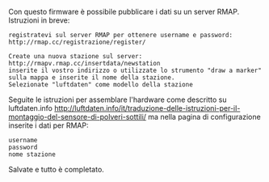 Con questo firmware è possibile pubblicare i dati su un server RMAP.
Istruzioni in breve:

    registratevi sul server RMAP per ottenere username e password:
    http://rmap.cc/registrazione/register/

    Create una nuova stazione sul server:
    http://rmapv.rmap.cc/insertdata/newstation
    inserite il vostro indirizzo o utilizzate lo strumento "draw a marker" sulla mappa e inserite il nome della stazione.
    Selezionate "luftdaten" come modello della stazione

Seguite le istruzioni per assemblare l'hardware come descritto su luftdaten.info
http://luftdaten.info/it/traduzione-delle-istruzioni-per-il-montaggio-del-sensore-di-polveri-sottili/
ma nella pagina di configurazione inserite i dati per RMAP:

    username
    password
    nome stazione

Salvate e tutto è completato.

